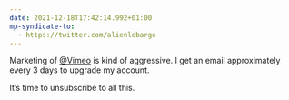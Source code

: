 ```yaml
---
date: 2021-12-18T17:42:14.992+01:00
mp-syndicate-to:
  - https://twitter.com/alienlebarge
---
```

Marketing of [@Vimeo](https://www.twitter.com/Vimeo) is kind of aggressive. I get an email approximately every 3 days to upgrade my account.

It’s time to unsubscribe to all this.
